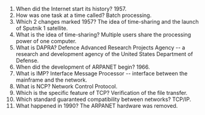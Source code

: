 1. When did the Internet start its history?
    1957.
2. How was one task at a time called?
    Batch processing.
3. Which 2 changes marked 1957?
    The idea of time-sharing and the launch of Sputnik 1 satellite.
4. What is the idea of time-sharing? 
    Multiple users share the processing power of one computer.
5. What is DAPRA? 
    Defence Advanced Research Projects Agency --
    a research and development agency of the United States Department of Defense.
6. When did the development of ARPANET begin? 
    1966.
7. What is IMP? 
    Interface Message Processor -- interface between the mainframe and the network.
8. What is NCP? 
    Network Control Protocol.
9. Which is the specific feature of TCP?
    Verification of the file transfer.
10. Which standard guaranteed compatibility between networks? 
    TCP/IP.
11. What happened in 1990?
    The ARPANET hardware was removed.
